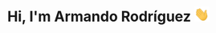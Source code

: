 <h1 align="center">Hi, I'm Armando Rodríguez <img src="https://raw.githubusercontent.com/ABSphreak/ABSphreak/master/gifs/Hi.gif" width="30px"></h1>

